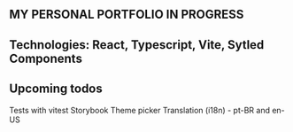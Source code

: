 ## MY PERSONAL PORTFOLIO IN PROGRESS

## Technologies: React, Typescript, Vite, Sytled Components

## Upcoming todos

Tests with vitest
Storybook
Theme picker
Translation (i18n) - pt-BR and en-US
